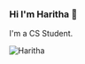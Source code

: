 ### Hi I'm Haritha 👋

I'm a CS Student.

<img src="https://vignette.wikia.nocookie.net/xianb/images/8/85/Tom_Cat.png/revision/latest/scale-to-width-down/340?cb=20140915021536" alt="Haritha" >

<!--
**Haritha2205/Haritha2205** is a ✨ _special_ ✨ repository because its `README.md` (this file) appears on your GitHub profile.

Here are some ideas to get you started:

- 🔭 I’m currently working on ...
- 🌱 I’m currently learning ...
- 👯 I’m looking to collaborate on ...
- 🤔 I’m looking for help with ...
- 💬 Ask me about ...
- 📫 How to reach me: ...
- 😄 Pronouns: ...
- ⚡ Fun fact: ...
-->
